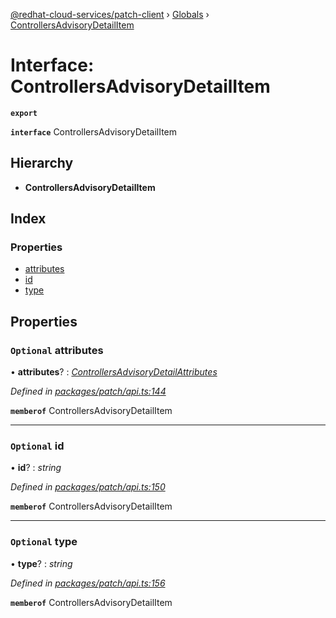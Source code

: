 [@redhat-cloud-services/patch-client](../README.md) › [Globals](../globals.md) › [ControllersAdvisoryDetailItem](controllersadvisorydetailitem.md)

# Interface: ControllersAdvisoryDetailItem

**`export`** 

**`interface`** ControllersAdvisoryDetailItem

## Hierarchy

* **ControllersAdvisoryDetailItem**

## Index

### Properties

* [attributes](controllersadvisorydetailitem.md#optional-attributes)
* [id](controllersadvisorydetailitem.md#optional-id)
* [type](controllersadvisorydetailitem.md#optional-type)

## Properties

### `Optional` attributes

• **attributes**? : *[ControllersAdvisoryDetailAttributes](controllersadvisorydetailattributes.md)*

*Defined in [packages/patch/api.ts:144](https://github.com/RedHatInsights/javascript-clients/blob/fcfdd3c/packages/patch/api.ts#L144)*

**`memberof`** ControllersAdvisoryDetailItem

___

### `Optional` id

• **id**? : *string*

*Defined in [packages/patch/api.ts:150](https://github.com/RedHatInsights/javascript-clients/blob/fcfdd3c/packages/patch/api.ts#L150)*

**`memberof`** ControllersAdvisoryDetailItem

___

### `Optional` type

• **type**? : *string*

*Defined in [packages/patch/api.ts:156](https://github.com/RedHatInsights/javascript-clients/blob/fcfdd3c/packages/patch/api.ts#L156)*

**`memberof`** ControllersAdvisoryDetailItem
